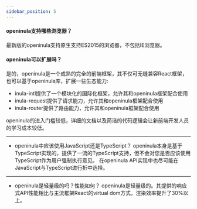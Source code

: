 ```yaml
---
sidebar_position: 5
---
```

#### openinula支持哪些浏览器？

最新版的openinula支持原生支持ES2015的浏览器，不包括IE浏览器。


#### openinula可以扩展吗？

是的，openinula是一个成熟的完全的前端框架，其不仅可无缝兼容React框架，也可以基于openinula库，扩展一些生态能力:
  
  * inula-intl提供了一个模块化的国际化框架，允许其和openinula框架配合使用
  * inula-request提供了请求能力，允许其和openinula框架配合使用
  * inula-router提供了路由能力，允许其和openinula框架配合使用

openinula的进入门槛较低，详细的文档以及简洁的代码逻辑会让新前端开发人员的学习成本较低。

---

- openinula中应该使用JavaScript还是TypeScript？
  openinula本身是基于TypeScript实现的，提供了一流的TypeScript支持，但不会对您是否应该使用TypeScript作为用户强制执行意见。
  在openinula API实现中也尽可能在JavaScript与TypeScript进行折中选择。

---

- openinula是轻量级的吗？性能如何？
  openinula是轻量级的。其提供的响应式API性能相比与主流框架React的virtual dom方式，渲染效率提升了30%以上。